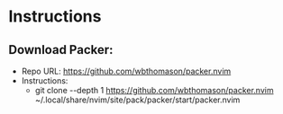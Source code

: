 # Instructions
## Download Packer:
- Repo URL: https://github.com/wbthomason/packer.nvim
- Instructions:
    - git clone --depth 1 https://github.com/wbthomason/packer.nvim ~/.local/share/nvim/site/pack/packer/start/packer.nvim

